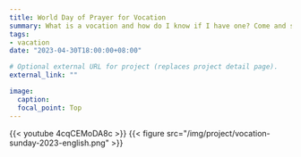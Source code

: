 ```yaml
---
title: World Day of Prayer for Vocation
summary: What is a vocation and how do I know if I have one? Come and see!
tags:
- vacation
date: "2023-04-30T18:00:00+08:00"

# Optional external URL for project (replaces project detail page).
external_link: ""

image:
  caption:
  focal_point: Top
---
```


{{< youtube 4cqCEMoDA8c >}}
{{< figure src="/img/project/vocation-sunday-2023-english.png" >}}